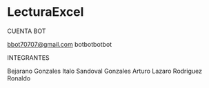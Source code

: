 # LecturaExcel

CUENTA BOT

bbot70707@gmail.com
botbotbotbot

INTEGRANTES 

Bejarano Gonzales Italo
Sandoval Gonzales Arturo
Lazaro Rodriguez Ronaldo
